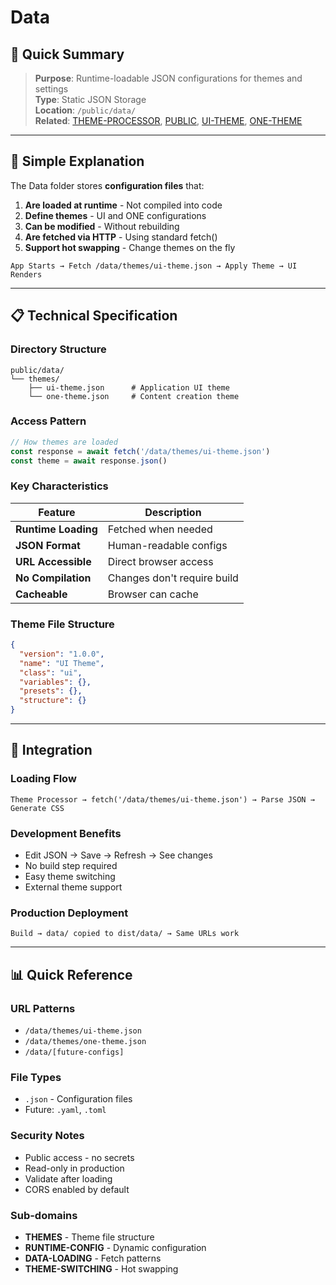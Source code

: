 # Data

## 🎯 Quick Summary
> **Purpose**: Runtime-loadable JSON configurations for themes and settings  
> **Type**: Static JSON Storage  
> **Location**: `/public/data/`  
> **Related**: [THEME-PROCESSOR](./THEME-PROCESSOR.md), [PUBLIC](./PUBLIC.md), [UI-THEME](./UI-THEME.md), [ONE-THEME](./ONE-THEME.md)

---

## 🔄 Simple Explanation

The Data folder stores **configuration files** that:
1. **Are loaded at runtime** - Not compiled into code
2. **Define themes** - UI and ONE configurations
3. **Can be modified** - Without rebuilding
4. **Are fetched via HTTP** - Using standard fetch()
5. **Support hot swapping** - Change themes on the fly

```
App Starts → Fetch /data/themes/ui-theme.json → Apply Theme → UI Renders
```

---

## 📋 Technical Specification

### Directory Structure

```
public/data/
└── themes/
    ├── ui-theme.json      # Application UI theme
    └── one-theme.json     # Content creation theme
```

### Access Pattern

```javascript
// How themes are loaded
const response = await fetch('/data/themes/ui-theme.json')
const theme = await response.json()
```

### Key Characteristics

| Feature | Description |
|---------|-------------|
| **Runtime Loading** | Fetched when needed |
| **JSON Format** | Human-readable configs |
| **URL Accessible** | Direct browser access |
| **No Compilation** | Changes don't require build |
| **Cacheable** | Browser can cache |

### Theme File Structure
```json
{
  "version": "1.0.0",
  "name": "UI Theme",
  "class": "ui",
  "variables": {},
  "presets": {},
  "structure": {}
}
```

---

## 🔗 Integration

### Loading Flow
```
Theme Processor → fetch('/data/themes/ui-theme.json') → Parse JSON → Generate CSS
```

### Development Benefits
- Edit JSON → Save → Refresh → See changes
- No build step required
- Easy theme switching
- External theme support

### Production Deployment
```
Build → data/ copied to dist/data/ → Same URLs work
```

---

## 📊 Quick Reference

### URL Patterns
- `/data/themes/ui-theme.json`
- `/data/themes/one-theme.json`
- `/data/[future-configs]`

### File Types
- `.json` - Configuration files
- Future: `.yaml`, `.toml`

### Security Notes
- Public access - no secrets
- Read-only in production
- Validate after loading
- CORS enabled by default

### Sub-domains
- **THEMES** - Theme file structure
- **RUNTIME-CONFIG** - Dynamic configuration
- **DATA-LOADING** - Fetch patterns
- **THEME-SWITCHING** - Hot swapping